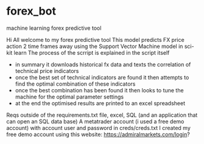 # forex_bot
machine learning forex predictive tool

Hi All welcome to my forex predictive tool
This model predicts FX price action 2 time frames away using the Support Vector Machine model in sci-kit learn
The process of the scrript is explained in the script itself
 - in summary it downloads historical fx data and texts the correlation of technical price indicators
 - once the best set of technical indicators are found it then attempts to find the optimal combination of these indicators
 - once the best combination has been found it then looks to tune the machine for the optimal parameter settings
 - at the end the optimised results are printed to an excel spreadsheet
 
Reqs outside of the requirements.txt file, excel, SQL (and an application that can open an SQL data base)
A metatrader account (i used a free demo account) with account user and password in creds/creds.txt
I created my free demo account using this website: https://admiralmarkets.com/login?
